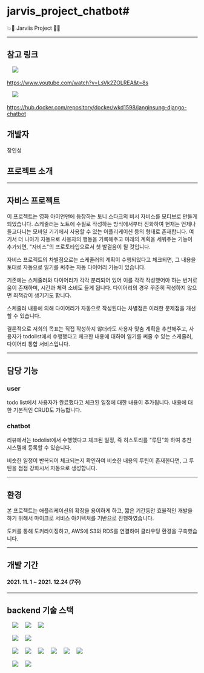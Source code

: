 # jarvis_project_chatbot# 
💥🌟 Jarviis Project 🌟💥
***
## 참고 링크
　<img src="https://img.shields.io/badge/youtube-FF0000?style=for-the-badge&logo=youtube&logoColor=white"/>

https://www.youtube.com/watch?v=LsVk2ZOLREA&t=8s

　<img src="https://img.shields.io/badge/docker-2496ED?style=for-the-badge&logo=docker&logoColor=white"/>

https://hub.docker.com/repository/docker/wkd1598/janginsung-django-chatbot

## 개발자

장인성

## 프로젝트 소개
***
## 자비스 프로젝트 
  
이 프로젝트는 영화 아이언맨에 등장하는 토니 스타크의 비서 자비스를 모티브로 만들게 되었습니다.
스케줄러는 노트에 수필로 작성하는 방식에서부터 진화하여 현재는 언제나 들고다니는 모바일 기기에서 사용할 수 있는 어플리케이션 등의 형태로 존재합니다.
여기서 더 나아가 자동으로 사용자의 행동을 기록해주고 미래의 계획을 세워주는 기능이 추가되면, "자비스"의 프로토타입으로서 첫 발걸음이 될 것입니다.

자비스 프로젝트의 차별점으로는 스케줄러의 계획이 수행되었다고 체크되면, 그 내용을 토대로 자동으로 일기를 써주는 자동 다이어리 기능이 있습니다.

기존에는 스케줄러와 다이어리가 각각 분리되어 있어 이를 각각 작성했어야 하는 번거로움이 존재하며, 
시간과 체력 소비도 들게 됩니다. 다이어리의 경우 꾸준히 작성하지 않으면 죄책감이 생기기도 합니다.

스케줄러 내용에 의해 다이어리가 자동으로 작성된다는 차별점은 이러한 문제점을 개선할 수 있습니다.

결론적으로 저희의 목표는 직접 작성하지 않더라도 사용자 맞춤 계획을 추천해주고, 사용자가 todolist에서 수행했다고 체크한 내용에 대하여 일기를 써줄 수 있는 스케줄러, 다이어리 통합 서비스입니다.



***
## 담당 기능

### user

todo list에서 사용자가 완료했다고 체크된 일정에 대한 내용이 추가됩니다.
내용에 대한 기본적인 CRUD도 가능합니다.

### chatbot

리뷰에서는 todolist에서 수행했다고 체크된 일정, 즉 히스토리를 "루틴"화 하여 추천 시스템에 등록할 수 있습니다. 

비슷한 일정이 반복되어 체크되는지 확인하여 비슷한 내용의 루틴이 존재한다면,  그 루틴을 점점 강화시서 자동으로 생성합니다.
 

***

## 환경

본 프로젝트는 애플리케이션의 확장을 용이하게 하고, 짧은 기간동안 효율적인 개발을 하기 위해서 마이크로 서비스 아키텍처를 기반으로 진행하였습니다.

도커를 통해 도커라이징하고, AWS에 S3와 RDS를 연결하여 클라우딩 환경을 구축했습니다.

***
## 개발 기간
#### 2021. 11. 1 ~ 2021. 12.24 (7주)

***
## backend 기술 스택

　<img src="https://img.shields.io/badge/Python-3776AB?style=for-the-badge&logo=python&logoColor=white"/>
　<img src="https://img.shields.io/badge/anaconda-44A833?style=for-the-badge&logo=anaconda&logoColor=white"/>
　<img src="https://img.shields.io/badge/django-092E20?style=for-the-badge&logo=django&logoColor=black"/>


　<img src="https://img.shields.io/badge/docker-2496ED?style=for-the-badge&logo=docker&logoColor=black"/>
　<img src="https://img.shields.io/badge/AWS-232F3E?style=for-the-badge&logo=amazon%20aws&logoColor=black"/>


　<img src="https://img.shields.io/badge/pytorch-EE4C2C?style=for-the-badge&logo=pytorch&logoColor=black"/>
　<img src="https://img.shields.io/badge/scikit%20learn-F7931E?style=for-the-badge&logo=scikitlearn&logoColor=black"/>
　<img src="https://img.shields.io/badge/numpy-013243?style=for-the-badge&logo=numpy&logoColor=black"/>
　<img src="https://img.shields.io/badge/pandas-150458?style=for-the-badge&logo=pandas&logoColor=black"/>
　<img src="https://img.shields.io/badge/selenium-43B02A?style=for-the-badge&logo=selenium&logoColor=black"/>
　<img src="https://img.shields.io/badge/bs4-000000?&logoColor=black"/>

　<img src="https://img.shields.io/badge/Konlpy-FF0000?&logoColor=black"/>
　<img src="https://img.shields.io/badge/KoGPT2-FF6A00?&logoColor=black"/>
